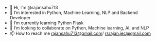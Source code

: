 - 👋 Hi, I’m @rajansahu713
- 👀 I’m interested in Python, Machine Learning, NLP and Backend Developer
- 🌱 I’m currently learning Python Flask
- 💞️ I’m looking to collaborate on Python, Machine learning, AI, and NLP
- 📫 How to reach me rajansahu713@gmail.com/ rsrajan.jec@gmail.com

<!---
rajansahu713/rajansahu713 is a ✨ special ✨ repository because its `README.md` (this file) appears on your GitHub profile.
You can click the Preview link to take a look at your changes.
--->
